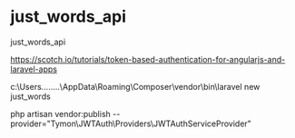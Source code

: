 # just_words_api
just_words_api


https://scotch.io/tutorials/token-based-authentication-for-angularjs-and-laravel-apps

c:\Users\........\AppData\Roaming\Composer\vendor\bin\laravel new just_words

php artisan vendor:publish --provider="Tymon\JWTAuth\Providers\JWTAuthServiceProvider"
